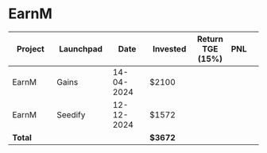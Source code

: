 # EarnM



<table data-full-width="true"><thead><tr><th width="152">Project</th><th width="138">Launchpad</th><th width="132">Date</th><th width="133">Invested</th><th>Return TGE (15%)</th><th>PNL</th><th></th></tr></thead><tbody><tr><td>EarnM</td><td>Gains</td><td>14-04-2024</td><td>$2100</td><td></td><td></td><td></td></tr><tr><td>EarnM</td><td>Seedify</td><td>12-12-2024</td><td>$1572</td><td></td><td></td><td></td></tr><tr><td><strong>Total</strong></td><td></td><td></td><td><strong>$3672</strong></td><td></td><td></td><td></td></tr></tbody></table>

